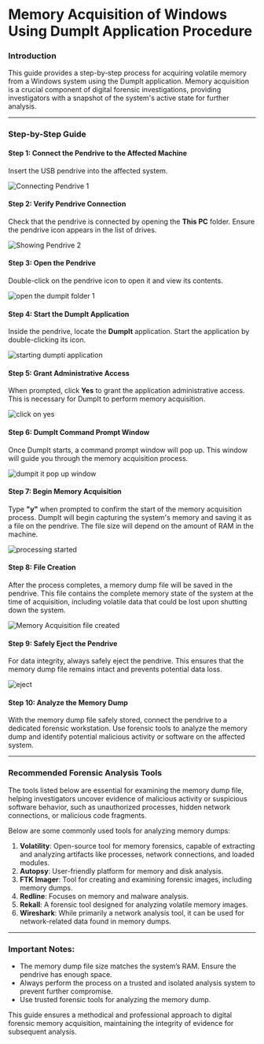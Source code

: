 # Memory Acquisition of Windows Using DumpIt Application Procedure

### Introduction

This guide provides a step-by-step process for acquiring volatile memory from a Windows system using the DumpIt application. Memory acquisition is a crucial component of digital forensic investigations, providing investigators with a snapshot of the system's active state for further analysis.

---

### Step-by-Step Guide

#### Step 1: Connect the Pendrive to the Affected Machine
Insert the USB pendrive into the affected system.

![Connecting Pendrive 1](https://github.com/user-attachments/assets/bba099d3-424f-4d57-a478-86649fa5a0ab)


#### Step 2: Verify Pendrive Connection
Check that the pendrive is connected by opening the **This PC** folder. Ensure the pendrive icon appears in the list of drives.

![Showing Pendrive 2](https://github.com/user-attachments/assets/2a7b1af2-4314-49a1-927f-d70107575e16)


#### Step 3: Open the Pendrive
Double-click on the pendrive icon to open it and view its contents.

![open the dumpit folder 1](https://github.com/user-attachments/assets/ce8755b6-98f2-4ae6-90da-7a579392d90d)


#### Step 4: Start the DumpIt Application
Inside the pendrive, locate the **DumpIt** application. Start the application by double-clicking its icon.

![starting dumpti application](https://github.com/user-attachments/assets/4945092c-3acf-44ae-8eb5-bdf9edb47228)


#### Step 5: Grant Administrative Access
When prompted, click **Yes** to grant the application administrative access. This is necessary for DumpIt to perform memory acquisition.

![click on yes](https://github.com/user-attachments/assets/341787a4-0a5a-4917-95b2-a14088a01251)


#### Step 6: DumpIt Command Prompt Window
Once DumpIt starts, a command prompt window will pop up. This window will guide you through the memory acquisition process.

![dumpit it pop up window](https://github.com/user-attachments/assets/f535a56a-3c2d-46f4-8b1b-28794e845d55)


#### Step 7: Begin Memory Acquisition
Type **"y"** when prompted to confirm the start of the memory acquisition process. DumpIt will begin capturing the system's memory and saving it as a file on the pendrive. The file size will depend on the amount of RAM in the machine.

![processing started](https://github.com/user-attachments/assets/237ee728-7323-4b84-80d2-9d9e35bcc633)


#### Step 8: File Creation
After the process completes, a memory dump file will be saved in the pendrive. This file contains the complete memory state of the system at the time of acquisition, including volatile data that could be lost upon shutting down the system.

![Memory Acquisition file created](https://github.com/user-attachments/assets/1cc092c4-5f86-4696-b2e8-25c923f782ea)


#### Step 9: Safely Eject the Pendrive
For data integrity, always safely eject the pendrive. This ensures that the memory dump file remains intact and prevents potential data loss.

![eject](https://github.com/user-attachments/assets/dd67ecc7-77df-4f24-a02a-ea866096a834)


#### Step 10: Analyze the Memory Dump
With the memory dump file safely stored, connect the pendrive to a dedicated forensic workstation. Use forensic tools to analyze the memory dump and identify potential malicious activity or software on the affected system.

---

### Recommended Forensic Analysis Tools

The tools listed below are essential for examining the memory dump file, helping investigators uncover evidence of malicious activity or suspicious software behavior, such as unauthorized processes, hidden network connections, or malicious code fragments.

Below are some commonly used tools for analyzing memory dumps:

1. **Volatility**: Open-source tool for memory forensics, capable of extracting and analyzing artifacts like processes, network connections, and loaded modules.
2. **Autopsy**: User-friendly platform for memory and disk analysis.
3. **FTK Imager**: Tool for creating and examining forensic images, including memory dumps.
4. **Redline**: Focuses on memory and malware analysis.
5. **Rekall**: A forensic tool designed for analyzing volatile memory images.
6. **Wireshark**: While primarily a network analysis tool, it can be used for network-related data found in memory dumps.

---

### Important Notes:
- The memory dump file size matches the system’s RAM. Ensure the pendrive has enough space.
- Always perform the process on a trusted and isolated analysis system to prevent further compromise.
- Use trusted forensic tools for analyzing the memory dump.

This guide ensures a methodical and professional approach to digital forensic memory acquisition, maintaining the integrity of evidence for subsequent analysis.

